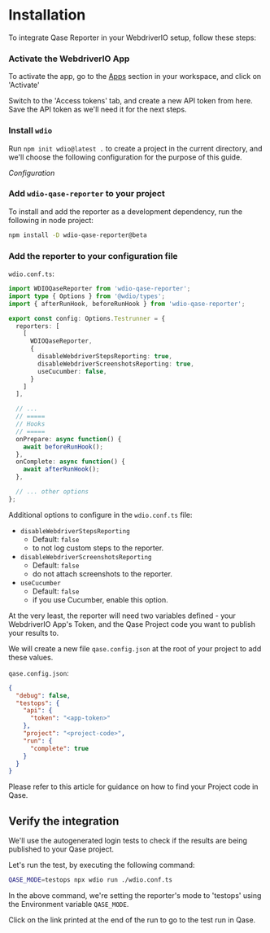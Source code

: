 # Installation

To integrate Qase Reporter in your WebdriverIO setup, follow these steps:

### Activate the WebdriverIO App
To activate the app, go to the [Apps](https://app.qase.io/apps?app=wdio-reporter) section in your workspace, and click on 'Activate'

Switch to the 'Access tokens' tab, and create a new API token from here. Save the API token as we'll need it for the next steps.

### Install `wdio`
Run `npm init wdio@latest .` to create a project in the current directory, and we'll choose the following configuration for the purpose of this guide.

*Configuration*

### Add `wdio-qase-reporter` to your project
To install and add the reporter as a development dependency, run the following in node project:

```bash
npm install -D wdio-qase-reporter@beta
```

### Add the reporter to your configuration file
`wdio.conf.ts`:

```typescript
import WDIOQaseReporter from 'wdio-qase-reporter';
import type { Options } from '@wdio/types';
import { afterRunHook, beforeRunHook } from 'wdio-qase-reporter';

export const config: Options.Testrunner = {
  reporters: [
    [
      WDIOQaseReporter, 
      {
        disableWebdriverStepsReporting: true,
        disableWebdriverScreenshotsReporting: true,
        useCucumber: false,
      }
    ]
  ],

  // ...
  // =====
  // Hooks
  // =====
  onPrepare: async function() {
    await beforeRunHook();
  },
  onComplete: async function() {
    await afterRunHook();
  },

  // ... other options
};
```

Additional options to configure in the `wdio.conf.ts` file:

- `disableWebdriverStepsReporting`
  - Default: `false`
  - to not log custom steps to the reporter.
- `disableWebdriverScreenshotsReporting`
  - Default: `false`
  - do not attach screenshots to the reporter.
- `useCucumber`
  - Default: `false`
  - if you use Cucumber, enable this option.

At the very least, the reporter will need two variables defined - your WebdriverIO App's Token, and the Qase Project code you want to publish your results to.

We will create a new file `qase.config.json` at the root of your project to add these values.

`qase.config.json`:

```json
{
  "debug": false,
  "testops": {
    "api": {
      "token": "<app-token>"
    },
    "project": "<project-code>",
    "run": {
      "complete": true
    }
  }
} 
```

Please refer to this article for guidance on how to find your Project code in Qase.

## Verify the integration
We'll use the autogenerated login tests to check if the results are being published to your Qase project.

Let's run the test, by executing the following command:

```bash
QASE_MODE=testops npx wdio run ./wdio.conf.ts
```

In the above command, we're setting the reporter's mode to 'testops' using the Environment variable `QASE_MODE`. 

Click on the link printed at the end of the run to go to the test run in Qase.

